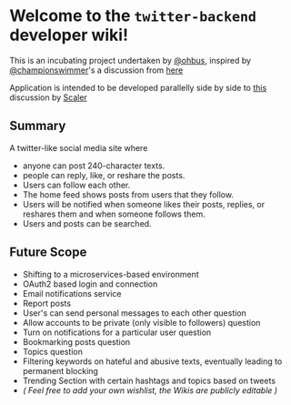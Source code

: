 # Welcome to the `twitter-backend` developer wiki!
This is an incubating project undertaken by [@ohbus](https://github.com/championswimmer), inspired by [@championswimmer](https://github.com/championswimmer)'s a discussion from [here](https://twitter.com/championswimmer/status/1403193048360652800)

Application is intended to be developed parallelly side by side to [this](https://github.com/scaleracademy/open-source-projects/discussions/81) discussion by [Scaler](https://discord.gg/8x9vUbMCJb)

## Summary
A twitter-like social media site where
- anyone can post 240-character texts.
- people can reply, like, or reshare the posts.
- Users can follow each other.
- The home feed shows posts from users that they follow.
- Users will be notified when someone likes their posts, replies, or reshares them and when someone follows them.
- Users and posts can be searched.

## Future Scope
- Shifting to a microservices-based environment
- OAuth2 based login and connection
- Email notifications service
- Report posts
- User's can send personal messages to each other question
- Allow accounts to be private (only visible to followers) question
- Turn on notifications for a particular user question
- Bookmarking posts question
- Topics question
- Filtering keywords on hateful and abusive texts, eventually leading to permanent blocking
- Trending Section with certain hashtags and topics based on tweets
- _( Feel free to add your own wishlist, the Wikis are publicly editable )_


